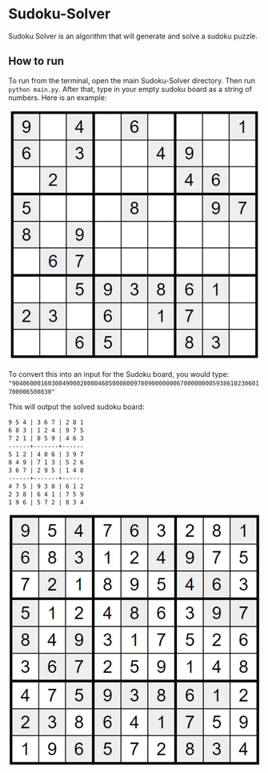 # Sudoku-Solver
Sudoku Solver is an algorithm that will generate and solve a sudoku puzzle.

## How to run
To run from the terminal, open the main Sudoku-Solver directory. Then run `python main.py`. After that, type in your empty sudoku board as a string of numbers. Here is an example:

![Example Empty Sudoku](images/Example_Empty_Sudoku.png)

To convert this into an input for the Sudoku board, you would type:
`"904060001603004900020000460500080097809000000067000000005938610230601700006500830"`

This will output the solved sudoku board:

```text
9 5 4 | 3 6 7 | 2 8 1 
6 8 3 | 1 2 4 | 9 7 5 
7 2 1 | 8 5 9 | 4 6 3 
------+-------+------
5 1 2 | 4 8 6 | 3 9 7 
8 4 9 | 7 1 3 | 5 2 6 
3 6 7 | 2 9 5 | 1 4 8 
------+-------+------
4 7 5 | 9 3 8 | 6 1 2 
2 3 8 | 6 4 1 | 7 5 9 
1 9 6 | 5 7 2 | 8 3 4 
```

![Example Solved Sudoku](images/Example_Solved_Sudoku.png)